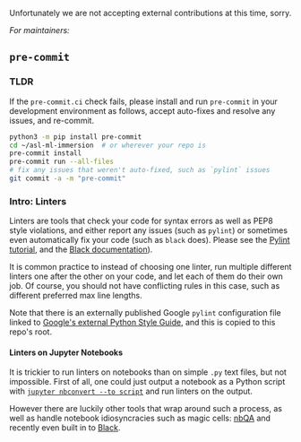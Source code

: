 Unfortunately we are not accepting external contributions at this time, sorry.

_For maintainers:_

## `pre-commit`

### TLDR

If the `pre-commit.ci` check fails, please install and run `pre-commit` in your development environment as follows, accept auto-fixes and resolve any issues, and re-commit.

```bash
python3 -m pip install pre-commit
cd ~/asl-ml-immersion  # or wherever your repo is
pre-commit install
pre-commit run --all-files
# fix any issues that weren't auto-fixed, such as `pylint` issues
git commit -a -m "pre-commit"
```

### Intro: Linters

Linters are tools that check your code for syntax errors as well as PEP8 style violations, and either report any issues (such as `pylint`) or sometimes even automatically fix your code (such as `black` does). Please see the [Pylint tutorial](https://pylint.pycqa.org/en/latest/tutorial.html), and the [Black documentation](https://black.readthedocs.io/en/stable/index.html)).

It is common practice to instead of choosing one linter, run multiple different linters one after the other on your code, and let each of them do their own job. Of course, you should not have conflicting rules in this case, such as different preferred max line lengths.

Note that there is an externally published Google `pylint` configuration file linked to [Google's external Python Style Guide](https://google.github.io/styleguide/pyguide.html#21-lint), and this is copied to this repo's root.

#### Linters on Jupyter Notebooks

It is trickier to run linters on notebooks than on simple `.py` text files, but not impossible. First of all, one could just output a notebook as a Python script with [`jupyter nbconvert --to script`](https://nbconvert.readthedocs.io/en/latest/usage.html) and run linters on the output.

However there are luckily other tools that wrap around such a process, as well as handle notebook idiosyncracies such as magic cells: [nbQA](https://nbqa.readthedocs.io/en/latest/index.html) and recently even built in to [Black](https://black.readthedocs.io/en/stable/change_log.html?highlight=jupyter#id5).




